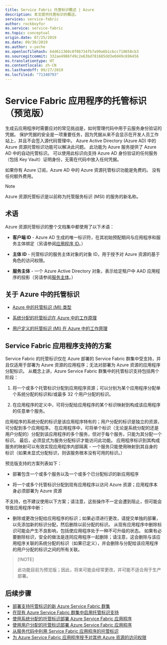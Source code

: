 ```yaml
---
title: Service Fabric 托管标识概述 | Azure
description: 本文提供托管标识的概述。
services: service-fabric
author: rockboyfor
ms.service: service-fabric
ms.topic: conceptual
origin.date: 07/25/2019
ms.date: 09/30/2019
ms.author: v-yeche
ms.openlocfilehash: b4d611360c0f0b734fb7a99a6b1cbcc718658cb3
ms.sourcegitcommit: 332ae4986f49c2e63bd781685dd3e0d49c696456
ms.translationtype: HT
ms.contentlocale: zh-CN
ms.lasthandoff: 09/27/2019
ms.locfileid: "71340793"
---
```

<!--Verify successfully-->
# <a name="managed-identity-for-service-fabric-application-preview"></a>Service Fabric 应用程序的托管标识（预览版）

生成云应用程序时需要应对的常见挑战是，如何管理代码中用于云服务身份验证的凭据。 保护凭据的安全是一项重要任务，因为凭据从来不会显示在开发人员工作站上，并且不会签入源代码管理中。 Azure Active Directory (Azure AD) 中的 Azure 资源托管标识功能可以解决此问题。 此功能为 Azure 服务提供了 Azure AD 中的自动托管标识。 可以使用此标识向支持 Azure AD 身份验证的任何服务（包括 Key Vault）证明身份，无需在代码中放入任何凭据。

如果你有 Azure 订阅，Azure AD 中的 Azure 资源托管标识功能是免费的。 没有任何额外费用。

> [!NOTE]
> Azure 资源托管标识是以前称为托管服务标识 (MSI) 的服务的新名称。

## <a name="terminology"></a>术语

Azure 资源托管标识的整个文档集中都使用了以下术语：

- **客户端 ID** - Azure AD 生成的唯一标识符，在其初始预配期间与应用程序和服务主体绑定（另请参阅[应用程序 ID](/active-directory/develop/developer-glossary#application-id-client-id)。）

- **主体 ID** - 托管标识的服务主体对象的对象 ID，用于授予对 Azure 资源的基于角色的访问权限。

- **服务主体** - 一个 Azure Active Directory 对象，表示给定租户中 AAD 应用程序的投影（另请参阅[服务主体](../active-directory/develop/developer-glossary.md#service-principal-object)。）

## <a name="about-managed-identities-in-azure"></a>关于 Azure 中的托管标识

- [Azure 中的托管标识 (MI) 类型](/active-directory/managed-identities-azure-resources/overview#how-does-the-managed-identities-for-azure-resources-work)

- [系统分配的托管标识在 Azure 中的工作原理](/active-directory/managed-identities-azure-resources/overview#how-a-system-assigned-managed-identity-works-with-an-azure-vm)

- [用户定义的托管标识 (MI) 在 Azure 中的工作原理](/active-directory/managed-identities-azure-resources/overview#how-a-user-assigned-managed-identity-works-with-an-azure-vm)

## <a name="supported-scenarios-for-service-fabric-applications"></a>Service Fabric 应用程序支持的方案

Service Fabric 的托管标识仅在 Azure 部署的 Service Fabric 群集中受支持，并且仅适用于部署为 Azure 资源的应用程序；无法对部署为 Azure 资源的应用程序分配标识。 从概念上讲，Azure Service Fabric 群集中的托管标识支持包括两个阶段：

1. 将一个或多个托管标识分配到应用程序资源；可以分别为某个应用程序分配单个系统分配的标识和/或最多 32 个用户分配的标识。

2. 在应用程序的定义中，可将分配给应用程序的某个标识映射到构成该应用程序的任意单个服务。

应用程序的系统分配的标识是该应用程序特有的；用户分配的标识是独立的资源，可分配到多个应用程序。 在应用程序中，可将单个标识（无论是系统分配的还是用户分配的）分配到该应用程序的多个服务，但对于每个服务，只能为其分配一个标识。 最后，必须显式为服务分配标识才能访问此功能。 应用程序标识到其构成服务的映射可以有效实现应用程序内部隔离 - 一个服务只能使用映射到其自身的标识（如果未显式分配标识，则该服务根本没有可用的标识。）  

预览版支持的方案列表如下：

   - 部署包含一个或多个服务以及一个或多个已分配标识的新应用程序

   - 将一个或多个托管标识分配到现有应用程序以访问 Azure 资源；应用程序本身必须部署为 Azure 资源

不支持，也不建议使用以下方案；请注意，这些操作不一定会遭到阻止，但可能会导致应用程序中断：

   - 删除或更改分配给应用程序的标识；如果必须进行更改，请提交单独的部署，以先添加新的标识分配，然后删除以前分配的标识。 从现有应用程序中删除标识可能会产生不良影响，包括使应用程序处于一种不可升级的状态。 如果有必要删除标识，安全的做法是连同应用程序一起删除；请注意，这会删除与该应用程序关联的系统分配的标识（如果已定义），并会删除与分配给该应用程序的用户分配的标识之间的所有关联。

>
> [!NOTE]
>
> 此功能目前为预览版；因此，将来可能会经常更改，并可能不适合用于生产部署。

## <a name="next-steps"></a>后续步骤
* [部署支持托管标识的新 Azure Service Fabric 群集](./configure-new-azure-service-fabric-enable-managed-identity.md) 
* [在现有 Azure Service Fabric 群集中启用托管标识支持](./configure-existing-cluster-enable-managed-identity-token-service.md)
* [使用系统分配的托管标识部署 Azure Service Fabric 应用程序](./how-to-deploy-service-fabric-application-system-assigned-managed-identity.md)
* [使用用户分配的托管标识部署 Azure Service Fabric 应用程序](./how-to-deploy-service-fabric-application-user-assigned-managed-identity.md)
* [从服务代码中利用 Service Fabric 应用程序的托管标识](./how-to-managed-identity-service-fabric-app-code.md)
* [为 Azure Service Fabric 应用程序授予对其他 Azure 资源的访问权限](./how-to-grant-access-other-resources.md)

<!--Update_Description: new articles on concepts managed identity -->
<!--new.date: 09/02/2019-->
